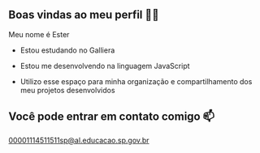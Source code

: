 ## Boas vindas ao meu perfil 💙💙

Meu nome é Ester

- Estou estudando no Galliera
  
- Estou me desenvolvendo na linguagem JavaScript
  
- Utilizo esse espaço para minha organização e compartilhamento dos meu projetos desenvolvidos


## Você pode entrar em contato comigo 📫


00001114511511sp@al.educacao.sp.gov.br

